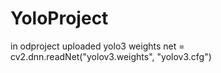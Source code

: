 # YoloProject
in odproject
uploaded yolo3 weights
net = cv2.dnn.readNet("yolov3.weights", "yolov3.cfg")
